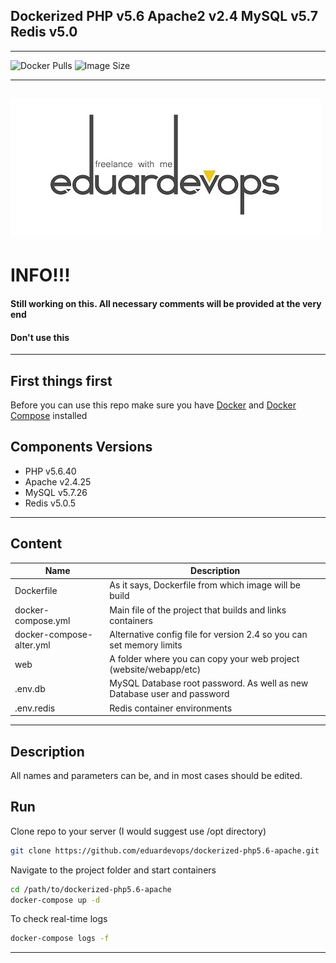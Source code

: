 ## Dockerized PHP v5.6 Apache2 v2.4 MySQL v5.7 Redis v5.0
------
<img alt="Docker Pulls" src="https://img.shields.io/docker/pulls/eduardevops/php5.6.svg" style="max-width:100%;"> <img alt="Image Size" src="https://img.shields.io/microbadger/image-size/eduardevops/php5.6.svg" style="max-width:100%;">

------
![Logo](./assets/logo.jpg)
------

# INFO!!!
####  Still working on this. All necessary comments will be provided at the very end
####  Don't use this

------
## First things first
Before you can use this repo make sure you have [Docker](https://www.docker.com/) and [Docker Compose](https://docs.docker.com/compose/install/) installed


## Components Versions
*	PHP v5.6.40
*	Apache v2.4.25
*	MySQL v5.7.26
*	Redis v5.0.5
------
## Content
Name| Description
------------ | -------------
Dockerfile | As it says, Dockerfile from which image will be build
docker-compose.yml  | Main file of the project that builds and links containers
docker-compose-alter.yml | Alternative config file for version 2.4 so you can set memory limits
web | A folder where you can  copy your web project (website/webapp/etc)
.env.db | MySQL Database root password. As well as new Database user and password
.env.redis | Redis container environments

------
## Description
All names and parameters can be, and in most cases should be edited.


## Run
Clone repo to your server (I would suggest use /opt directory)
```bash
git clone https://github.com/eduardevops/dockerized-php5.6-apache.git
```
Navigate to the project folder and start containers
```sh
cd /path/to/dockerized-php5.6-apache
docker-compose up -d
```
To check real-time logs
```sh
docker-compose logs -f
```
------
<!DOCTYPE html>
<html>
<head>
  <link rel="stylesheet" href="tree.css">
  <link rel="stylesheet" href="index.css">
</head>
<body>
  <div id="tree" class=""></div>

  <script src="../tree.js"></script>
  <script src="index.js"></script>
</body>
</html>
